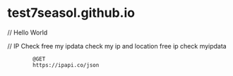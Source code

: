 # test7seasol.github.io

            
// Hello World


// IP Check free  my ipdata check my ip and location free ip check myipdata 
            
            @GET
            https://ipapi.co/json
